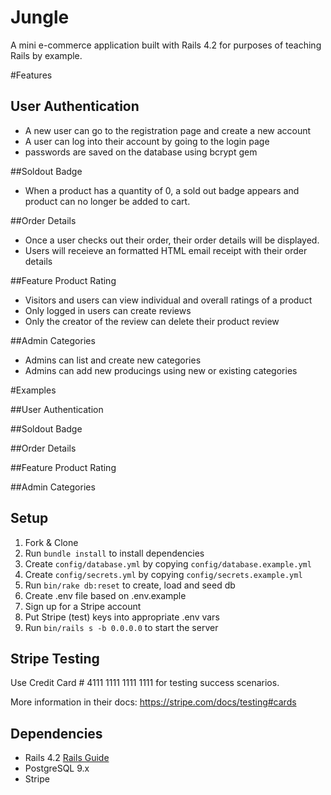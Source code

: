 # Jungle

A mini e-commerce application built with Rails 4.2 for purposes of teaching Rails by example.

#Features
## User Authentication
* A new user can go to the registration page and create a new account
* A user can log into their account by going to the login page
* passwords are saved on the database using bcrypt gem

##Soldout Badge
* When a product has a quantity of 0, a sold out badge appears and product can no longer be added to cart.

##Order Details
* Once a user checks out their order, their order details will be displayed.
* Users will receieve an formatted HTML email receipt with their order details

##Feature Product Rating
* Visitors and users can view individual and overall ratings of a product
* Only logged in users can create reviews
* Only the creator of the review can delete their product review

##Admin Categories
* Admins can list and create new categories
* Admins can add new producings using new or existing categories

#Examples

##User Authentication

##Soldout Badge

##Order Details

##Feature Product Rating

##Admin Categories

## Setup

1. Fork & Clone
2. Run `bundle install` to install dependencies
3. Create `config/database.yml` by copying `config/database.example.yml`
4. Create `config/secrets.yml` by copying `config/secrets.example.yml`
5. Run `bin/rake db:reset` to create, load and seed db
6. Create .env file based on .env.example
7. Sign up for a Stripe account
8. Put Stripe (test) keys into appropriate .env vars
9. Run `bin/rails s -b 0.0.0.0` to start the server

## Stripe Testing

Use Credit Card # 4111 1111 1111 1111 for testing success scenarios.

More information in their docs: <https://stripe.com/docs/testing#cards>

## Dependencies

* Rails 4.2 [Rails Guide](http://guides.rubyonrails.org/v4.2/)
* PostgreSQL 9.x
* Stripe
